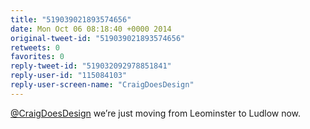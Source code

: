 ```yaml
---
title: "519039021893574656"
date: Mon Oct 06 08:18:40 +0000 2014
original-tweet-id: "519039021893574656"
retweets: 0
favorites: 0
reply-tweet-id: "519032092978851841"
reply-user-id: "115084103"
reply-user-screen-name: "CraigDoesDesign"
---
```

<a href="https://twitter.com/CraigDoesDesign">@CraigDoesDesign</a> we’re just moving from Leominster to Ludlow now.
